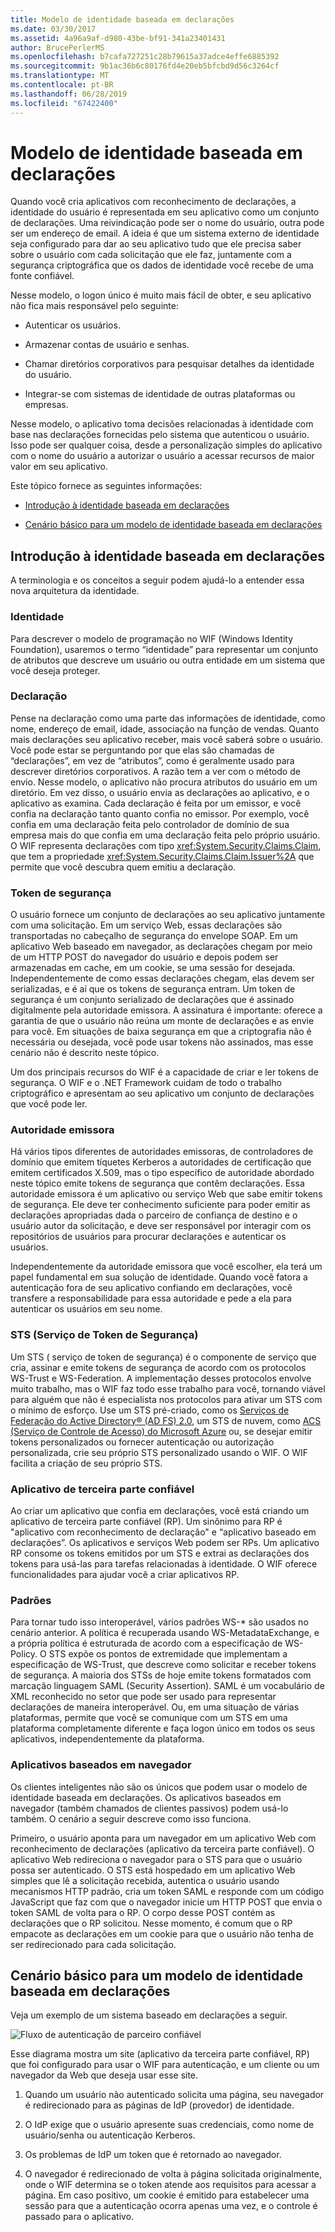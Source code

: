 ```yaml
---
title: Modelo de identidade baseada em declarações
ms.date: 03/30/2017
ms.assetid: 4a96a9af-d980-43be-bf91-341a23401431
author: BrucePerlerMS
ms.openlocfilehash: b7cafa727251c28b79615a37adce4effe6885392
ms.sourcegitcommit: 9b1ac36b6c80176fd4e20eb5bfcbd9d56c3264cf
ms.translationtype: MT
ms.contentlocale: pt-BR
ms.lasthandoff: 06/28/2019
ms.locfileid: "67422400"
---
```

# <a name="claims-based-identity-model"></a>Modelo de identidade baseada em declarações
Quando você cria aplicativos com reconhecimento de declarações, a identidade do usuário é representada em seu aplicativo como um conjunto de declarações. Uma reivindicação pode ser o nome do usuário, outra pode ser um endereço de email. A ideia é que um sistema externo de identidade seja configurado para dar ao seu aplicativo tudo que ele precisa saber sobre o usuário com cada solicitação que ele faz, juntamente com a segurança criptográfica que os dados de identidade você recebe de uma fonte confiável.  
  
 Nesse modelo, o logon único é muito mais fácil de obter, e seu aplicativo não fica mais responsável pelo seguinte:  
  
- Autenticar os usuários.  
  
- Armazenar contas de usuário e senhas.  
  
- Chamar diretórios corporativos para pesquisar detalhes da identidade do usuário.  
  
- Integrar-se com sistemas de identidade de outras plataformas ou empresas.  
  
 Nesse modelo, o aplicativo toma decisões relacionadas à identidade com base nas declarações fornecidas pelo sistema que autenticou o usuário. Isso pode ser qualquer coisa, desde a personalização simples do aplicativo com o nome do usuário a autorizar o usuário a acessar recursos de maior valor em seu aplicativo.  
  
 Este tópico fornece as seguintes informações:  
  
- [Introdução à identidade baseada em declarações](../../../docs/framework/security/claims-based-identity-model.md#BKMK_1)  
  
- [Cenário básico para um modelo de identidade baseada em declarações](../../../docs/framework/security/claims-based-identity-model.md#BKMK_2)  
  
<a name="BKMK_1"></a>   
## <a name="introduction-to-claims-based-identity"></a>Introdução à identidade baseada em declarações  
 A terminologia e os conceitos a seguir podem ajudá-lo a entender essa nova arquitetura da identidade.  
  
### <a name="identity"></a>Identidade  
 Para descrever o modelo de programação no WIF (Windows Identity Foundation), usaremos o termo “identidade” para representar um conjunto de atributos que descreve um usuário ou outra entidade em um sistema que você deseja proteger.  
  
### <a name="claim"></a>Declaração  
 Pense na declaração como uma parte das informações de identidade, como nome, endereço de email, idade, associação na função de vendas. Quanto mais declarações seu aplicativo receber, mais você saberá sobre o usuário. Você pode estar se perguntando por que elas são chamadas de “declarações”, em vez de “atributos”, como é geralmente usado para descrever diretórios corporativos. A razão tem a ver com o método de envio. Nesse modelo, o aplicativo não procura atributos do usuário em um diretório. Em vez disso, o usuário envia as declarações ao aplicativo, e o aplicativo as examina. Cada declaração é feita por um emissor, e você confia na declaração tanto quanto confia no emissor. Por exemplo, você confia em uma declaração feita pelo controlador de domínio de sua empresa mais do que confia em uma declaração feita pelo próprio usuário. O WIF representa declarações com tipo <xref:System.Security.Claims.Claim>, que tem a propriedade <xref:System.Security.Claims.Claim.Issuer%2A> que permite que você descubra quem emitiu a declaração.  
  
### <a name="security-token"></a>Token de segurança  
 O usuário fornece um conjunto de declarações ao seu aplicativo juntamente com uma solicitação. Em um serviço Web, essas declarações são transportadas no cabeçalho de segurança do envelope SOAP. Em um aplicativo Web baseado em navegador, as declarações chegam por meio de um HTTP POST do navegador do usuário e depois podem ser armazenadas em cache, em um cookie, se uma sessão for desejada. Independentemente de como essas declarações chegam, elas devem ser serializadas, e é aí que os tokens de segurança entram. Um token de segurança é um conjunto serializado de declarações que é assinado digitalmente pela autoridade emissora. A assinatura é importante: oferece a garantia de que o usuário não reúna um monte de declarações e as envie para você. Em situações de baixa segurança em que a criptografia não é necessária ou desejada, você pode usar tokens não assinados, mas esse cenário não é descrito neste tópico.  
  
 Um dos principais recursos do WIF é a capacidade de criar e ler tokens de segurança. O WIF e o .NET Framework cuidam de todo o trabalho criptográfico e apresentam ao seu aplicativo um conjunto de declarações que você pode ler.  
  
### <a name="issuing-authority"></a>Autoridade emissora  
 Há vários tipos diferentes de autoridades emissoras, de controladores de domínio que emitem tíquetes Kerberos a autoridades de certificação que emitem certificados X.509, mas o tipo específico de autoridade abordado neste tópico emite tokens de segurança que contêm declarações. Essa autoridade emissora é um aplicativo ou serviço Web que sabe emitir tokens de segurança. Ele deve ter conhecimento suficiente para poder emitir as declarações apropriadas dada o parceiro de confiança de destino e o usuário autor da solicitação, e deve ser responsável por interagir com os repositórios de usuários para procurar declarações e autenticar os usuários.  
  
 Independentemente da autoridade emissora que você escolher, ela terá um papel fundamental em sua solução de identidade. Quando você fatora a autenticação fora de seu aplicativo confiando em declarações, você transfere a responsabilidade para essa autoridade e pede a ela para autenticar os usuários em seu nome.  
  
### <a name="security-token-service-sts"></a>STS (Serviço de Token de Segurança)  
 Um STS ( serviço de token de segurança) é o componente de serviço que cria, assinar e emite tokens de segurança de acordo com os protocolos WS-Trust e WS-Federation. A implementação desses protocolos envolve muito trabalho, mas o WIF faz todo esse trabalho para você, tornando viável para alguém que não é especialista nos protocolos para ativar um STS com o mínimo de esforço. Use um STS pré-criado, como os [Serviços de Federação do Active Directory® (AD FS) 2.0](https://go.microsoft.com/fwlink/?LinkID=247516), um STS de nuvem, como [ACS (Serviço de Controle de Acesso) do Microsoft Azure](https://go.microsoft.com/fwlink/?LinkID=247517) ou, se desejar emitir tokens personalizados ou fornecer autenticação ou autorização personalizada, crie seu próprio STS personalizado usando o WIF. O WIF facilita a criação de seu próprio STS.  
  
### <a name="relying-party-application"></a>Aplicativo de terceira parte confiável  
 Ao criar um aplicativo que confia em declarações, você está criando um aplicativo de terceira parte confiável (RP). Um sinônimo para RP é "aplicativo com reconhecimento de declaração" e “aplicativo baseado em declarações”. Os aplicativos e serviços Web podem ser RPs. Um aplicativo RP consome os tokens emitidos por um STS e extrai as declarações dos tokens para usá-las para tarefas relacionadas à identidade. O WIF oferece funcionalidades para ajudar você a criar aplicativos RP.  
  
### <a name="standards"></a>Padrões  
 Para tornar tudo isso interoperável, vários padrões WS-* são usados no cenário anterior. A política é recuperada usando WS-MetadataExchange, e a própria política é estruturada de acordo com a especificação de WS-Policy. O STS expõe os pontos de extremidade que implementam a especificação de WS-Trust, que descreve como solicitar e receber tokens de segurança. A maioria dos STSs de hoje emite tokens formatados com marcação linguagem SAML (Security Assertion). SAML é um vocabulário de XML reconhecido no setor que pode ser usado para representar declarações de maneira interoperável. Ou, em uma situação de várias plataformas, permite que você se comunique com um STS em uma plataforma completamente diferente e faça logon único em todos os seus aplicativos, independentemente da plataforma.  
  
### <a name="browser-based-applications"></a>Aplicativos baseados em navegador  
 Os clientes inteligentes não são os únicos que podem usar o modelo de identidade baseada em declarações. Os aplicativos baseados em navegador (também chamados de clientes passivos) podem usá-lo também. O cenário a seguir descreve como isso funciona.  
  
 Primeiro, o usuário aponta para um navegador em um aplicativo Web com reconhecimento de declarações (aplicativo da terceira parte confiável). O aplicativo Web redireciona o navegador para o STS para que o usuário possa ser autenticado. O STS está hospedado em um aplicativo Web simples que lê a solicitação recebida, autentica o usuário usando mecanismos HTTP padrão, cria um token SAML e responde com um código JavaScript que faz com que o navegador inicie um HTTP POST que envia o token SAML de volta para o RP. O corpo desse POST contém as declarações que o RP solicitou. Nesse momento, é comum que o RP empacote as declarações em um cookie para que o usuário não tenha de ser redirecionado para cada solicitação.  
  
<a name="BKMK_2"></a>   
## <a name="basic-scenario-for-a-claims-based-identity-model"></a>Cenário básico para um modelo de identidade baseada em declarações  
 Veja um exemplo de um sistema baseado em declarações a seguir.  
  
 ![Fluxo de autenticação de parceiro confiável](../../../docs/framework/security/media/conc-relying-partner-processc.png "conc_relying_partner_processc")  
  
 Esse diagrama mostra um site (aplicativo da terceira parte confiável, RP) que foi configurado para usar o WIF para autenticação, e um cliente ou um navegador da Web que deseja usar esse site.  
  
1. Quando um usuário não autenticado solicita uma página, seu navegador é redirecionado para as páginas de IdP (provedor) de identidade.  
  
2. O IdP exige que o usuário apresente suas credenciais, como nome de usuário/senha ou autenticação Kerberos.  
  
3. Os problemas de IdP um token que é retornado ao navegador.  
  
4. O navegador é redirecionado de volta à página solicitada originalmente, onde o WIF determina se o token atende aos requisitos para acessar a página. Em caso positivo, um cookie é emitido para estabelecer uma sessão para que a autenticação ocorra apenas uma vez, e o controle é passado para o aplicativo.
